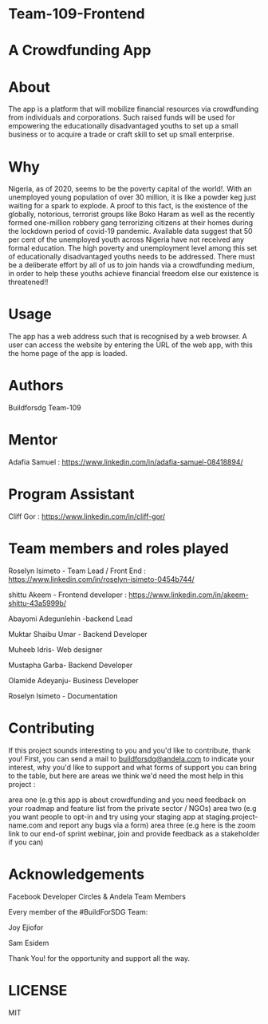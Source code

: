 # Team-109-Frontend
# A Crowdfunding App




# About

The app is a platform that will mobilize financial resources via crowdfunding from individuals and corporations. Such raised funds will be used for empowering the educationally disadvantaged youths to set up a small business or to acquire a trade or craft skill to set up small enterprise.

# Why

Nigeria, as of 2020, seems to be the poverty capital of the world!. With an unemployed young population of over 30 million, it is like a powder keg just waiting for a spark to explode. A proof to this fact, is the existence of the globally, notorious, terrorist groups like Boko Haram as well as the recently formed one-million robbery gang terrorizing citizens at their homes during the lockdown period of covid-19 pandemic. Available data suggest that 50 per cent of the unemployed youth across Nigeria have not received any formal education. The high poverty and unemployment level among this set of educationally disadvantaged youths needs to be addressed. There must be a deliberate effort by all of us to join hands via a crowdfunding medium, in order to help these youths achieve financial freedom else our existence is threatened!!

# Usage 

The app has a web address such that is recognised by a web browser. A user can access the website by entering the URL of the web app, with this the home page of the app is loaded.


# Authors
Buildforsdg Team-109

# Mentor

Adafia Samuel   : https://www.linkedin.com/in/adafia-samuel-08418894/

# Program Assistant

Cliff Gor    : https://www.linkedin.com/in/cliff-gor/


# Team members and roles played

Roselyn Isimeto - Team Lead / Front End   : https://www.linkedin.com/in/roselyn-isimeto-0454b744/

shittu Akeem - Frontend developer   : https://www.linkedin.com/in/akeem-shittu-43a5999b/

Abayomi Adegunlehin -backend Lead 

Muktar Shaibu Umar - Backend Developer

Muheeb Idris- Web designer

Mustapha Garba- Backend Developer

Olamide Adeyanju- Business Developer

Roselyn Isimeto - Documentation


# Contributing

If this project sounds interesting to you and you'd like to contribute, thank you! First, you can send a mail to buildforsdg@andela.com to indicate your interest, why you'd like to support and what forms of support you can bring to the table, but here are areas we think we'd need the most help in this project :

area one (e.g this app is about crowdfunding and you need feedback on your roadmap and feature list from the private sector / NGOs)
area two (e.g you want people to opt-in and try using your staging app at staging.project-name.com and report any bugs via a form)
area three (e.g here is the zoom link to our end-of sprint webinar, join and provide feedback as a stakeholder if you can)

# Acknowledgements

Facebook Developer Circles & Andela Team Members

Every member of the #BuildForSDG Team:

Joy Ejiofor

Sam Esidem

Thank You! for the opportunity and support all the way.

# LICENSE

MIT


